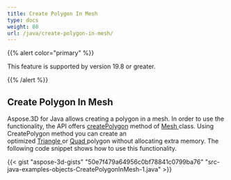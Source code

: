 ```yaml
---
title: Create Polygon In Mesh
type: docs
weight: 80
url: /java/create-polygon-in-mesh/
---
```


{{% alert color="primary" %}} 

This feature is supported by version 19.8 or greater.

{{% /alert %}} 
## **Create Polygon In Mesh**
Aspose.3D for Java allows creating a polygon in a mesh. In order to use the functionality, the API offers [createPolygon](https://apireference.aspose.com/3d/java/com.aspose.threed/Mesh#createPolygon-int-int-int-) method of [Mesh ](https://apireference.aspose.com/3d/java/com.aspose.threed/Mesh)class. Using CreatePolygon method you can create an optimized [Triangle ](https://apireference.aspose.com/3d/java/com.aspose.threed/Mesh#createPolygon-int-int-int-)or [Quad ](https://apireference.aspose.com/3d/java/com.aspose.threed/Mesh#createPolygon-int-int-int-int-)polygon without allocating extra memory. The following code snippet shows how to use this functionality. 



{{< gist "aspose-3d-gists" "50e7f479a64956c0bf78841c0799ba76" "src-java-examples-objects-CreatePolygonInMesh-1.java" >}}
